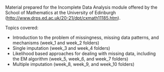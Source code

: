 Material prepared for the Incomplete Data Analysis module offered by the School of Mathematics at the University of Edinburgh (http://www.drps.ed.ac.uk/20-21/dpt/cxmath11185.htm).

Topics covered:
- Introduction to the problem of missingness, missing data patterns, and mechanisms (week_1 and week_2 folders)
- Single imputation (week_3 and week_4 folders)
- Likelihood based approaches for dealing with missing data, including the EM algorithm (week_5, week_6, and week_7 folders)
- Multiple imputation (week_8, week_9, and week_10 folders)
